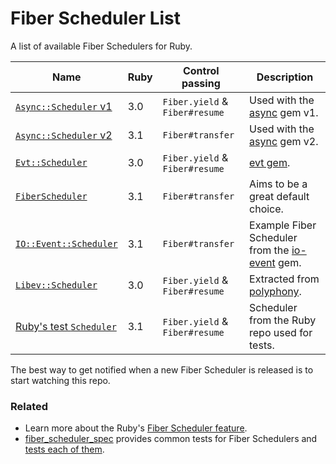 # Fiber Scheduler List

A list of available Fiber Schedulers for Ruby.

Name | Ruby | Control passing | Description
--- | --- | --- | ---
[`Async::Scheduler` v1](https://github.com/socketry/async/blob/stable-v1/lib/async/scheduler.rb) | 3.0 | `Fiber.yield` & `Fiber#resume` | Used with the [async](https://github.com/socketry/async) gem v1.
[`Async::Scheduler` v2](https://github.com/socketry/async/blob/v2.0.0/lib/async/scheduler.rb) | 3.1 | `Fiber#transfer` | Used with the [async](https://github.com/socketry/async) gem v2.
[`Evt::Scheduler`](https://github.com/dsh0416/evt) | 3.0 | `Fiber.yield` & `Fiber#resume` | [evt gem](https://github.com/dsh0416/evt).
[`FiberScheduler`](https://github.com/bruno-/fiber_scheduler) | 3.1 | `Fiber#transfer` | Aims to be a great default choice.
[`IO::Event::Scheduler`](https://github.com/socketry/io-event/blob/b7ce5daa7d036f0db45e1f4e207c6eec10832f2f/examples/scheduler/scheduler.rb) | 3.1 | `Fiber#transfer` | Example Fiber Scheduler from the [io-event](https://github.com/socketry/io-event) gem.
[`Libev::Scheduler`](https://github.com/digital-fabric/libev_scheduler) | 3.0 | `Fiber.yield` & `Fiber#resume` | Extracted from [polyphony](https://github.com/digital-fabric/polyphony).
[Ruby's test `Scheduler`](https://github.com/ruby/ruby/blob/ruby_3_1/test/fiber/scheduler.rb) | 3.1 | `Fiber.yield` & `Fiber#resume` | Scheduler from the Ruby repo used for tests.

The best way to get notified when a new Fiber Scheduler is released is to
start watching this repo.


### Related

- Learn more about the Ruby's
  [Fiber Scheduler feature](https://brunosutic.com/blog/ruby-fiber-scheduler).
- [fiber_scheduler_spec](https://github.com/bruno-/fiber_scheduler_spec)
  provides common tests for Fiber Schedulers and
  [tests each of them](https://github.com/bruno-/fiber_scheduler_spec/tree/main/spec).
